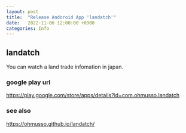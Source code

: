 ```yaml
---
layout: post
title:  "Release Andoroid App 'landatch'"
date:   2022-11-06 12:00:00 +0900
categories: Info
---
```


## landatch

You can watch a land trade infomation in japan.

### google play url

<https://play.google.com/store/apps/details?id=com.ohmusso.landatch>

### see also

<https://ohmusso.github.io/landatch/>
